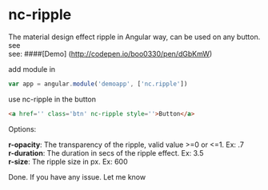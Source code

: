 # nc-ripple
The material design effect ripple in Angular way, can be used on any button. see   
see:
####[Demo] (http://codepen.io/boo0330/pen/dGbKmW)

add module in
```javascript
var app = angular.module('demoapp', ['nc.ripple'])
```

use nc-ripple in the button
```html
<a href='' class='btn' nc-ripple style=''>Button</a> 
```

Options:

**r-opacity**: The transparency of the ripple, valid value >=0 or <=1.  Ex: .7  
**r-duration**: The duration in secs of the ripple effect.  Ex: 3.5  
**r-size**: The ripple size in px.  Ex: 600  
  
Done.  If you have any issue.  Let me know


